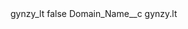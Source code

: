 <?xml version="1.0" encoding="UTF-8"?>
<CustomMetadata xmlns="http://soap.sforce.com/2006/04/metadata" xmlns:xsi="http://www.w3.org/2001/XMLSchema-instance" xmlns:xsd="http://www.w3.org/2001/XMLSchema">
    <label>gynzy_lt</label>
    <protected>false</protected>
    <values>
        <field>Domain_Name__c</field>
        <value xsi:type="xsd:string">gynzy.lt</value>
    </values>
</CustomMetadata>
